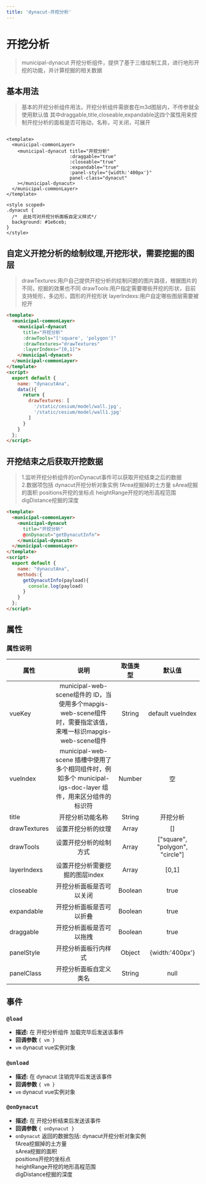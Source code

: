 ```yaml
---
title: 'dynacut-开挖分析'
---
```


# 开挖分析

> municipal-dynacut 开挖分析组件，提供了基于三维绘制工具，进行地形开挖的功能，并计算挖掘的相关数据

## 基本用法

> 基本的开挖分析组件用法，开挖分析组件需嵌套在m3d图层内，不传参就全使用默认值 其中draggable,title,closeable,expandable这四个属性用来控制开挖分析的面板是否可拖动，名称，可关闭，可展开

```vue

<template>
  <municipal-commonLayer>
    <municipal-dynacut title="开挖分析"
                       :draggable="true"
                       :closeable="true"
                       :expandable="true"
                       :panel-style="{width:'400px'}"
                       panel-class="dynacut"
    ></municipal-dynacut>
  </municipal-commonLayer>
</template>

<style scoped>
.dynacut {
  /*  此处可对开挖分析面板自定义样式*/
  background: #1e6ceb;
}
</style>
```

## 自定义开挖分析的绘制纹理,开挖形状，需要挖掘的图层

> drawTextures:用户自己提供开挖分析的绘制问题的图片路径，根据图片的不同，挖掘的效果也不同
> drawTools:用户指定需要哪些开挖的形状，目前支持矩形，多边形，圆形的开挖形状
> layerIndexs:用户自定哪些图层需要被挖开

```html
<template>
  <municipal-commonLayer>
    <municipal-dynacut
      title="开挖分析"
      :drawTools="['square', 'polygon']"
      :drawTextures="drawTextures"
      :layerIndexs="[0,1]">
    </municipal-dynacut>
  </municipal-commonLayer>
</template>
<script>
  export default {
    name: "dynacutAna",
    data(){
      return {
        drawTextures: [
          '/static/cesium/model/wall.jpg',
          '/static/cesium/model/wall1.jpg'
        ]
      }
    }
  };
</script>
```

## 开挖结束之后获取开挖数据

> 1.监听开挖分析组件的onDynacut事件可以获取开挖结束之后的数据</br>
> 2.数据项包括 dynacut开挖分析对象实例 fArea挖掘掉的土方量
> sArea挖掘的面积 positions开挖的坐标点 heightRange开挖的地形高程范围
> digDistance挖掘的深度

```html
<template>
  <municipal-commonLayer>
    <municipal-dynacut
      title="开挖分析"
      @onDynacut="getDynacutInfo">
    </municipal-dynacut>
  </municipal-commonLayer>
</template>
<script>
  export default {
    name: "dynacutAna",
    methods:{
      getDynacutInfo(payload){
        console.log(payload)
      }
    }
  };
</script>
```

## 属性

### 属性说明

属性|说明|取值类型|默认值
--|:--:|:--:|:--:
vueKey|municipal-web-scene组件的 ID，当使用多个mapgis-web-scene组件时，需要指定该值，来唯一标识mapgis-web-scene组件|String|default vueIndex|当
vueIndex|municipal-web-scene 插槽中使用了多个相同组件时，例如多个 municipal-igs-doc-layer 组件，用来区分组件的标识符|Number|空
title|开挖分析功能名称|String|开挖分析
drawTextures|设置开挖分析的纹理|Array|[]
drawTools|设置开挖分析的绘制方式|Array|["square", "polygon", "circle"]
layerIndexs|设置开挖分析需要挖掘的图层index|Array|[0,1]
closeable|开挖分析面板是否可以关闭|Boolean|true
expandable|开挖分析面板是否可以折叠|Boolean|true
draggable|开挖分析面板是否可以拖拽|Boolean|true
panelStyle|开挖分析面板行内样式|Object|{width:'400px'}
panelClass|开挖分析面板自定义类名|String|null

## 事件

### `@load`

- **描述:** 在 开挖分析组件 加载完毕后发送该事件
- **回调参数** `{ vm }`
- `vm` dynacut vue实例对象

### `@unload`

- **描述:** 在 dynacut 注销完毕后发送该事件
- **回调参数** `{ vm }`
- `vm` dynacut vue实例对象

### `@onDynacut`

- **描述:** 在 开挖分析结束后发送该事件
- **回调参数** `{ onDynacut }`
- `onDynacut`
  返回的数据包括:
  dynacut开挖分析对象实例 </br>fArea挖掘掉的土方量</br>
  sArea挖掘的面积</br> positions开挖的坐标点</br> heightRange开挖的地形高程范围</br>
  digDistance挖掘的深度


